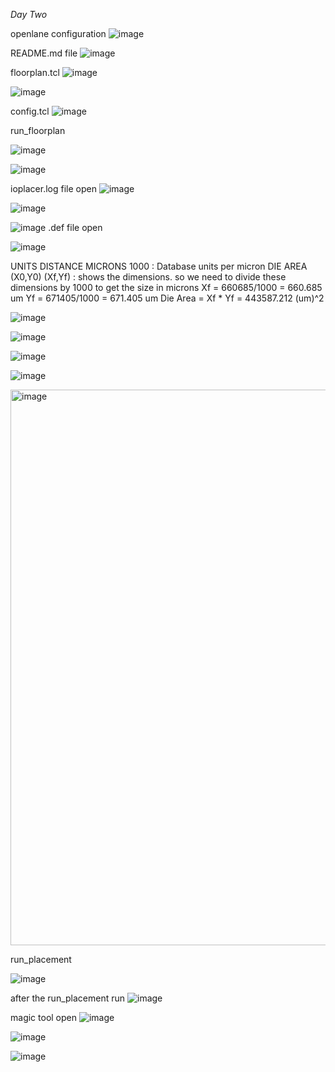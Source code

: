 *Day Two*

openlane configuration
![image](https://github.com/piyushk246/Digital_VLSI_SoC_Design_And_Planning/assets/65733681/31cfe1ad-a3f6-4a7c-984b-0bd0af9178f9)

README.md file
![image](https://github.com/piyushk246/Digital_VLSI_SoC_Design_And_Planning/assets/65733681/d0cd2532-478f-4931-a369-bd58ef2d6589)

floorplan.tcl
![image](https://github.com/piyushk246/Digital_VLSI_SoC_Design_And_Planning/assets/65733681/99b4e31a-84f7-41da-a073-6cbe8d7f51a1)

![image](https://github.com/piyushk246/Digital_VLSI_SoC_Design_And_Planning/assets/65733681/24416ab2-899d-42b0-a907-7fcd8532e1d6)


config.tcl
![image](https://github.com/piyushk246/Digital_VLSI_SoC_Design_And_Planning/assets/65733681/6af49127-c761-4840-a794-2c45bb88649c)

run_floorplan

![image](https://github.com/piyushk246/Digital_VLSI_SoC_Design_And_Planning/assets/65733681/94001196-8261-4dd8-960f-92f36f59faca)

![image](https://github.com/piyushk246/Digital_VLSI_SoC_Design_And_Planning/assets/65733681/6613af7b-6b48-43eb-8020-1225aaabb715)

ioplacer.log file open
![image](https://github.com/piyushk246/Digital_VLSI_SoC_Design_And_Planning/assets/65733681/395e238c-0017-4470-9b65-3599827a2927)

![image](https://github.com/piyushk246/Digital_VLSI_SoC_Design_And_Planning/assets/65733681/bee9f91f-d17c-4710-993c-8ecc8b4e51a7)


![image](https://github.com/piyushk246/Digital_VLSI_SoC_Design_And_Planning/assets/65733681/04773f0d-00cb-4858-9d82-3e99986831ea)
.def file open

![image](https://github.com/piyushk246/Digital_VLSI_SoC_Design_And_Planning/assets/65733681/1e5835cd-c2bf-4740-bdfb-6ebf47b8b9a9)


UNITS DISTANCE MICRONS 1000 : Database units per micron
DIE AREA (X0,Y0) (Xf,Yf) : shows the dimensions.
so we need to divide these dimensions by 1000 to get the size in microns
Xf = 660685/1000 = 660.685 um
Yf = 671405/1000 = 671.405 um
Die Area = Xf * Yf = 443587.212 (um)^2


![image](https://github.com/piyushk246/Digital_VLSI_SoC_Design_And_Planning/assets/65733681/4d1d1066-da63-4975-a956-fed8176646ee)

![image](https://github.com/piyushk246/Digital_VLSI_SoC_Design_And_Planning/assets/65733681/3c8fadb9-4c28-4cba-b4fe-bed123ef1801)

![image](https://github.com/piyushk246/Digital_VLSI_SoC_Design_And_Planning/assets/65733681/682656bf-daab-4d09-b9e2-b2359f32da81)

![image](https://github.com/piyushk246/Digital_VLSI_SoC_Design_And_Planning/assets/65733681/180e790d-5f13-4e35-bf80-62b804647754)

<img width="889" alt="image" src="https://github.com/piyushk246/Digital_VLSI_SoC_Design_And_Planning/assets/65733681/290daeb6-7a7d-4f65-8ba7-3f52bcae2488">

run_placement

![image](https://github.com/piyushk246/Digital_VLSI_SoC_Design_And_Planning/assets/65733681/17035882-4576-4fbe-bd7d-464420b333db)

after the run_placement run
![image](https://github.com/piyushk246/Digital_VLSI_SoC_Design_And_Planning/assets/65733681/afd15dc7-2011-413f-99ae-6ef83b8efad6)

magic tool open 
![image](https://github.com/piyushk246/Digital_VLSI_SoC_Design_And_Planning/assets/65733681/bfa5f846-8fc9-40e4-aa28-7610b3eed55e)

![image](https://github.com/piyushk246/Digital_VLSI_SoC_Design_And_Planning/assets/65733681/641a3d9d-910f-4c3a-98f5-363a1f1f075e)

![image](https://github.com/piyushk246/Digital_VLSI_SoC_Design_And_Planning/assets/65733681/da3f21c8-2f6e-4814-b7ed-719a77a83a38)


